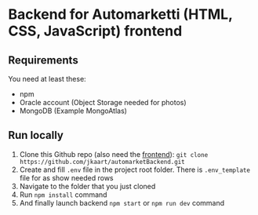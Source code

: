 # Backend for Automarketti (HTML, CSS, JavaScript) frontend

## Requirements

You need at least these:

- npm
- Oracle account (Object Storage needed for photos)
- MongoDB (Example MongoAtlas)

## Run locally

1. Clone this Github repo (also need the [frontend](https://github.com/civi86/automarket)): `git clone https://github.com/jkaart/automarketBackend.git`
2. Create and fill `.env` file in the project root folder. There is `.env_template` file for as show needed rows
3. Navigate to the folder that you just cloned
4. Run `npm install` command
5. And finally launch backend `npm start` or `npm run dev` command
